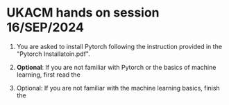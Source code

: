 # UKACM hands on session 16/SEP/2024 

1. You are asked to install Pytorch following the instruction provided in the "Pytorch Installatoin.pdf".

2. **Optional**: If you are not familiar with Pytorch or the basics of machine learning, first read the 

3. Optional: If you are not familiar with the machine learning basics, finish the 
